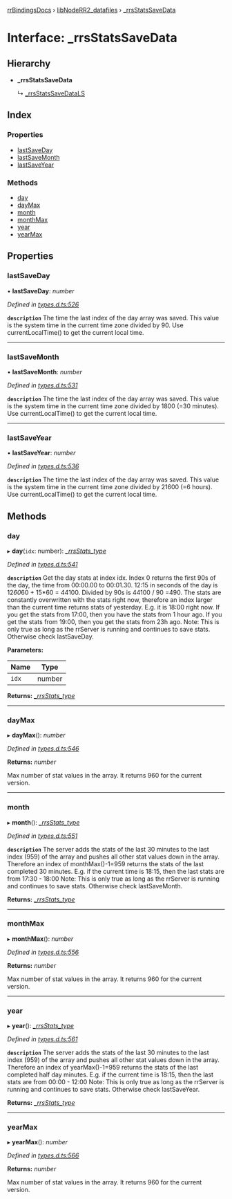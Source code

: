 [rrBindingsDocs](../README.md) › [libNodeRR2_datafiles](../modules/libnoderr2_datafiles.md) › [_rrsStatsSaveData](libnoderr2_datafiles._rrsstatssavedata.md)

# Interface: _rrsStatsSaveData

## Hierarchy

* **_rrsStatsSaveData**

  ↳ [_rrsStatsSaveDataLS](libnoderr2_datafiles._rrsstatssavedatals.md)

## Index

### Properties

* [lastSaveDay](libnoderr2_datafiles._rrsstatssavedata.md#lastsaveday)
* [lastSaveMonth](libnoderr2_datafiles._rrsstatssavedata.md#lastsavemonth)
* [lastSaveYear](libnoderr2_datafiles._rrsstatssavedata.md#lastsaveyear)

### Methods

* [day](libnoderr2_datafiles._rrsstatssavedata.md#day)
* [dayMax](libnoderr2_datafiles._rrsstatssavedata.md#daymax)
* [month](libnoderr2_datafiles._rrsstatssavedata.md#month)
* [monthMax](libnoderr2_datafiles._rrsstatssavedata.md#monthmax)
* [year](libnoderr2_datafiles._rrsstatssavedata.md#year)
* [yearMax](libnoderr2_datafiles._rrsstatssavedata.md#yearmax)

## Properties

###  lastSaveDay

• **lastSaveDay**: *number*

*Defined in [types.d.ts:526](https://github.com/Novalis15/RoyalRender-OpenExtensions/blob/f77b7d8/rrNodeJS_rrBindings/nodeJS/lx64/v6/types.d.ts#L526)*

**`description`** The time the last index of the day array was saved. This value is the system time in the current time zone divided by 90. Use currentLocalTime() to get the current local time.

___

###  lastSaveMonth

• **lastSaveMonth**: *number*

*Defined in [types.d.ts:531](https://github.com/Novalis15/RoyalRender-OpenExtensions/blob/f77b7d8/rrNodeJS_rrBindings/nodeJS/lx64/v6/types.d.ts#L531)*

**`description`** The time the last index of the day array was saved. This value is the system time in the current time zone divided by 1800 (=30 minutes). Use currentLocalTime() to get the current local time.

___

###  lastSaveYear

• **lastSaveYear**: *number*

*Defined in [types.d.ts:536](https://github.com/Novalis15/RoyalRender-OpenExtensions/blob/f77b7d8/rrNodeJS_rrBindings/nodeJS/lx64/v6/types.d.ts#L536)*

**`description`** The time the last index of the day array was saved. This value is the system time in the current time zone divided by 21600 (=6 hours). Use currentLocalTime() to get the current local time.

## Methods

###  day

▸ **day**(`idx`: number): *[_rrsStats_type](libnoderr2_datafiles._rrsstats_type.md)*

*Defined in [types.d.ts:541](https://github.com/Novalis15/RoyalRender-OpenExtensions/blob/f77b7d8/rrNodeJS_rrBindings/nodeJS/lx64/v6/types.d.ts#L541)*

**`description`** Get the day stats at index idx. Index 0 returns the first 90s of the day, the time from 00:00.00 to 00:01.30. 12:15 in seconds of the day is 12*60*60 + 15*60 = 44100. Divided by 90s  is 44100 / 90 =490. The stats are constantly overwritten with the stats right now, therefore an index larger than the current time returns stats of yesterday. E.g. it is 18:00 right now. If you get the stats from 17:00, then you have the stats from 1 hour ago. If you get the stats from 19:00, then you get the stats from 23h ago. Note: This is only true as long as the rrServer is running and continues to save stats. Otherwise check lastSaveDay.

**Parameters:**

Name | Type |
------ | ------ |
`idx` | number |

**Returns:** *[_rrsStats_type](libnoderr2_datafiles._rrsstats_type.md)*

___

###  dayMax

▸ **dayMax**(): *number*

*Defined in [types.d.ts:546](https://github.com/Novalis15/RoyalRender-OpenExtensions/blob/f77b7d8/rrNodeJS_rrBindings/nodeJS/lx64/v6/types.d.ts#L546)*

**Returns:** *number*

Max number of stat values in the array. It returns 960 for the current version.

___

###  month

▸ **month**(): *[_rrsStats_type](libnoderr2_datafiles._rrsstats_type.md)*

*Defined in [types.d.ts:551](https://github.com/Novalis15/RoyalRender-OpenExtensions/blob/f77b7d8/rrNodeJS_rrBindings/nodeJS/lx64/v6/types.d.ts#L551)*

**`description`** The server adds the stats of the last 30 minutes to the last index (959) of the array and pushes all other stat values down in the array. Therefore an index of monthMax()-1=959 returns the stats of the last completed 30 minutes. E.g. if the current time is 18:15, then the last stats are from 17:30 - 18:00 Note: This is only true as long as the rrServer is running and continues to save stats. Otherwise check lastSaveMonth.

**Returns:** *[_rrsStats_type](libnoderr2_datafiles._rrsstats_type.md)*

___

###  monthMax

▸ **monthMax**(): *number*

*Defined in [types.d.ts:556](https://github.com/Novalis15/RoyalRender-OpenExtensions/blob/f77b7d8/rrNodeJS_rrBindings/nodeJS/lx64/v6/types.d.ts#L556)*

**Returns:** *number*

Max number of stat values in the array. It returns 960 for the current version.

___

###  year

▸ **year**(): *[_rrsStats_type](libnoderr2_datafiles._rrsstats_type.md)*

*Defined in [types.d.ts:561](https://github.com/Novalis15/RoyalRender-OpenExtensions/blob/f77b7d8/rrNodeJS_rrBindings/nodeJS/lx64/v6/types.d.ts#L561)*

**`description`** The server adds the stats of the last 30 minutes to the last index (959) of the array and pushes all other stat values down in the array. Therefore an index of yearMax()-1=959 returns the stats of the last completed half day minutes. E.g. if the current time is 18:15, then the last stats are from 00:00 - 12:00 Note: This is only true as long as the rrServer is running and continues to save stats. Otherwise check lastSaveYear.

**Returns:** *[_rrsStats_type](libnoderr2_datafiles._rrsstats_type.md)*

___

###  yearMax

▸ **yearMax**(): *number*

*Defined in [types.d.ts:566](https://github.com/Novalis15/RoyalRender-OpenExtensions/blob/f77b7d8/rrNodeJS_rrBindings/nodeJS/lx64/v6/types.d.ts#L566)*

**Returns:** *number*

Max number of stat values in the array. It returns 960 for the current version.
